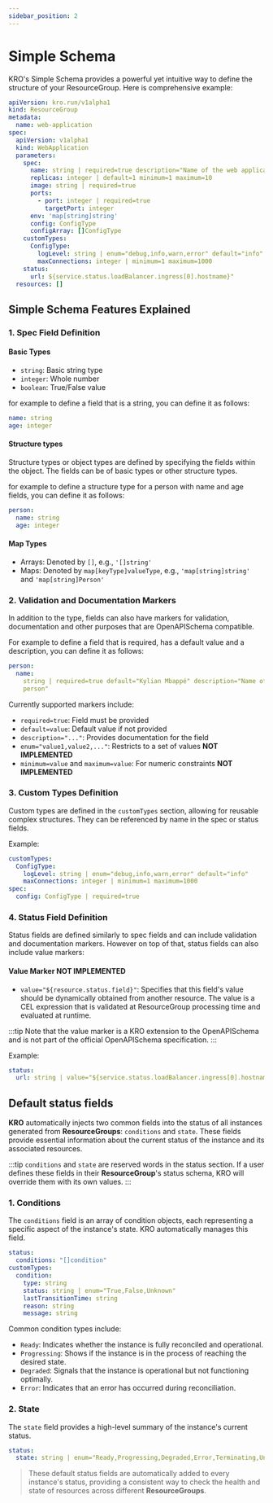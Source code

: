 ```yaml
---
sidebar_position: 2
---
```


# Simple Schema

KRO's Simple Schema provides a powerful yet intuitive way to define the
structure of your ResourceGroup. Here is comprehensive example:

```yaml
apiVersion: kro.run/v1alpha1
kind: ResourceGroup
metadata:
  name: web-application
spec:
  apiVersion: v1alpha1
  kind: WebApplication
  parameters:
    spec:
      name: string | required=true description="Name of the web application"
      replicas: integer | default=1 minimum=1 maximum=10
      image: string | required=true
      ports:
        - port: integer | required=true
          targetPort: integer
      env: 'map[string]string'
      config: ConfigType
      configArray: []ConfigType
    customTypes:
      ConfigType:
        logLevel: string | enum="debug,info,warn,error" default="info"
        maxConnections: integer | minimum=1 maximum=1000
    status:
      url: ${service.status.loadBalancer.ingress[0].hostname}"
  resources: []
```

## Simple Schema Features Explained

### 1. Spec Field Definition

#### Basic Types

- `string`: Basic string type
- `integer`: Whole number
- `boolean`: True/False value

for example to define a field that is a string, you can define it as follows:

```yaml
name: string
age: integer
```

#### Structure types

Structure types or object types are defined by specifying the fields within the
object. The fields can be of basic types or other structure types.

for example to define a structure type for a person with name and age fields,
you can define it as follows:

```yaml
person:
  name: string
  age: integer
```

#### Map Types

- Arrays: Denoted by `[]`, e.g., `'[]string'`
- Maps: Denoted by `map[keyType]valueType`, e.g., `'map[string]string'` and
  `'map[string]Person'`

### 2. Validation and Documentation Markers

In addition to the type, fields can also have markers for validation,
documentation and other purposes that are OpenAPISchema compatible.

For example to define a field that is required, has a default value and a
description, you can define it as follows:

```yaml
person:
  name:
    string | required=true default="Kylian Mbappé" description="Name of the
    person"
```

Currently supported markers include:

- `required=true`: Field must be provided
- `default=value`: Default value if not provided
- `description="..."`: Provides documentation for the field
- `enum="value1,value2,..."`: Restricts to a set of values **NOT IMPLEMENTED**
- `minimum=value` and `maximum=value`: For numeric constraints **NOT
  IMPLEMENTED**

### 3. Custom Types Definition

Custom types are defined in the `customTypes` section, allowing for reusable
complex structures. They can be referenced by name in the spec or status fields.

Example:

```yaml
customTypes:
  ConfigType:
    logLevel: string | enum="debug,info,warn,error" default="info"
    maxConnections: integer | minimum=1 maximum=1000
spec:
  config: ConfigType | required=true
```

### 4. Status Field Definition

Status fields are defined similarly to spec fields and can include validation
and documentation markers. However on top of that, status fields can also
include value markers:

#### Value Marker **NOT IMPLEMENTED**

- `value="${resource.status.field}"`: Specifies that this field's value should
  be dynamically obtained from another resource. The value is a CEL expression
  that is validated at ResourceGroup processing time and evaluated at runtime.

:::tip Note that the value marker is a KRO extension to the OpenAPISchema and is
not part of the official OpenAPISchema specification. :::

Example:

```yaml
status:
  url: string | value="${service.status.loadBalancer.ingress[0].hostname}"
```

## Default status fields

**KRO** automatically injects two common fields into the status of all instances
generated from **ResourceGroups**: `conditions` and `state`. These fields
provide essential information about the current status of the instance and its
associated resources.

:::tip `conditions` and `state` are reserved words in the status section. If a
user defines these fields in their **ResourceGroup**'s status schema, KRO will
override them with its own values. :::

### 1. Conditions

The `conditions` field is an array of condition objects, each representing a
specific aspect of the instance's state. KRO automatically manages this field.

```yaml
status:
  conditions: "[]condition"
customTypes:
  condition:
    type: string
    status: string | enum="True,False,Unknown"
    lastTransitionTime: string
    reason: string
    message: string
```

Common condition types include:

- `Ready`: Indicates whether the instance is fully reconciled and operational.
- `Progressing`: Shows if the instance is in the process of reaching the desired
  state.
- `Degraded`: Signals that the instance is operational but not functioning
  optimally.
- `Error`: Indicates that an error has occurred during reconciliation.

### 2. State

The `state` field provides a high-level summary of the instance's current
status.

```yaml
status:
  state: string | enum="Ready,Progressing,Degraded,Error,Terminating,Unknown"
```

> These default status fields are automatically added to every instance's
> status, providing a consistent way to check the health and state of resources
> across different **ResourceGroups**.
